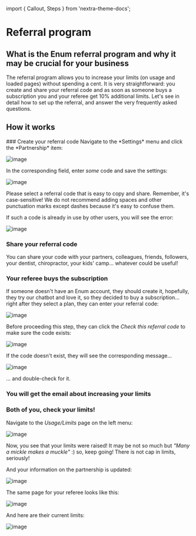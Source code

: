 import { Callout, Steps } from 'nextra-theme-docs';

# Referral program

## What is the Enum referral program and why it may be crucial for your business

The referral program allows you to increase your limits (on usage and loaded pages) without spending a cent. It is very straightforward: you create and share your referral code and as soon as someone buys a subscription you and your referee get 10% additional limits. Let's see in detail how to set up the referral, and answer the very frequently asked questions.

## How it works

<Steps>
  ### Create your referral code
  Navigate to the *Settings* menu and click the *Partnership* item:

  ![image](https://github.com/user-attachments/assets/6bd626a5-d45b-4a74-92c9-163a02d7e94b)

  In the corresponding field, enter *some* code and save the settings:

![image](https://github.com/user-attachments/assets/4b66c143-1011-46ec-a8c8-ec97142cd1be)


<Callout>
  Please select a referral code that is easy to copy and share. Remember, it's case-sensitive! We do not recommend adding spaces and other punctuation marks except dashes because it's easy to confuse them.
</Callout>

If such a code is already in use by other users, you will see the error:

![image](https://github.com/user-attachments/assets/a35a8dd2-99df-450a-a890-ea827307e44b)

### Share your referral code 
You can share your code with your partners, colleagues, friends, followers, your dentist, chiropractor, your kids' camp... whatever could be useful!

### Your referee buys the subscription
If someone doesn't have an Enum account, they should create it, hopefully, they try our chatbot and love it, so they decided to buy a subscription... right after they select a plan, they can enter your referral code:

![image](https://github.com/user-attachments/assets/d760a5fd-304c-40da-9981-62d4f335cff0)

Before proceeding this step, they can click the *Check this referral code* to make sure the code exists:

![image](https://github.com/user-attachments/assets/5aad1210-de91-4fa8-a0d9-0277e18a55d1)

If the code doesn't exist, they will see the corresponding message...

![image](https://github.com/user-attachments/assets/85c81864-7aa3-43e4-8b3f-595b24659c29)

... and double-check for it.

### You will get the email about increasing your limits

### Both of you, check your limits!

Navigate to the *Usage/Limits* page on the left menu:

![image](https://github.com/user-attachments/assets/acd91961-b31b-4005-a2b2-598fe94174da)

Now, you see that your limits were raised! It may be not so much but *"Many a mickle makes a muckle"* :) so, keep going! There is not cap in limits, seriously!

And your information on the partnership is updated:

![image](https://github.com/user-attachments/assets/17c0ad6f-354b-46e8-a6e4-1f81f3483a5f)

The same page for your referee looks like this:

![image](https://github.com/user-attachments/assets/de54ab90-b930-4396-b7a4-f097338ce39d)

And here are their current limits:

![image](https://github.com/user-attachments/assets/b1c2f940-4ba7-4520-ab12-826d146b6493)

  
</Steps>
